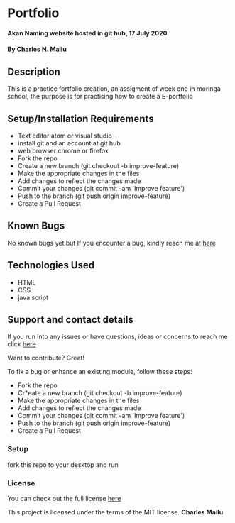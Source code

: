 # Portfolio
#### Akan Naming website hosted in git hub, 17 July 2020
#### By **Charles N. Mailu**
## Description

This is a practice fortfolio creation, an assigment of week one in moringa school, the purpose is for practising how to create a E-portfolio

## Setup/Installation Requirements

* Text editor atom or visual studio
* install git and an account at git hub
* web browser chrome or firefox
* Fork the repo
* Create a new branch (git checkout -b improve-feature)
* Make the appropriate changes in the files
* Add changes to reflect the changes made
* Commit your changes (git commit -am 'Improve feature')
* Push to the branch (git push origin improve-feature)
* Create a Pull Request

## Known Bugs
No known bugs yet but If you encounter a bug, kindly reach me at <a href="https://charlesmaillu.github.io/contact-info">here</a> 
## Technologies Used
* HTML
* CSS
* java script
## Support and contact details
If you run into any issues or have questions, ideas or concerns to reach me click <a href="https://charlesmaillu.github.io/contact-info">here</a>

Want to contribute? Great!

To fix a bug or enhance an existing module, follow these steps:

* Fork the repo
* Cr*eate a new branch (git checkout -b improve-feature)
* Make the appropriate changes in the files
* Add changes to reflect the changes made
* Commit your changes (git commit -am 'Improve feature')
* Push to the branch (git push origin improve-feature)
* Create a Pull Request

### Setup
fork this repo to your desktop and run 
### License
You can check out the full license <a href="https://github.com/charlesmaillu/Akan-Naming-/blob/master/licen">here</a> 

This project is licensed under the terms of the MIT license.
 **Charles Mailu**                  
